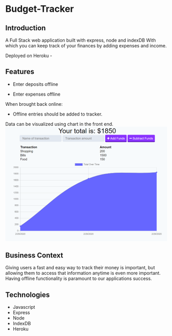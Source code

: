 # Budget-Tracker

## Introduction

A Full Stack web application built with express, node and indexDB With which you can keep track of your finances by adding expenses and income.

Deployed on Heroku -

## Features

- Enter deposits offline

- Enter expenses offline

When brought back online:

- Offline entries should be added to tracker.

Data can be visualized using chart in the front end.
<img src="public/assets/images/budget.png">

## Business Context

Giving users a fast and easy way to track their money is important, but allowing them to access that information anytime is even more important. Having offline functionality is paramount to our applications success.

## Technologies

- Javascript
- Express
- Node
- IndexDB
- Heroku
